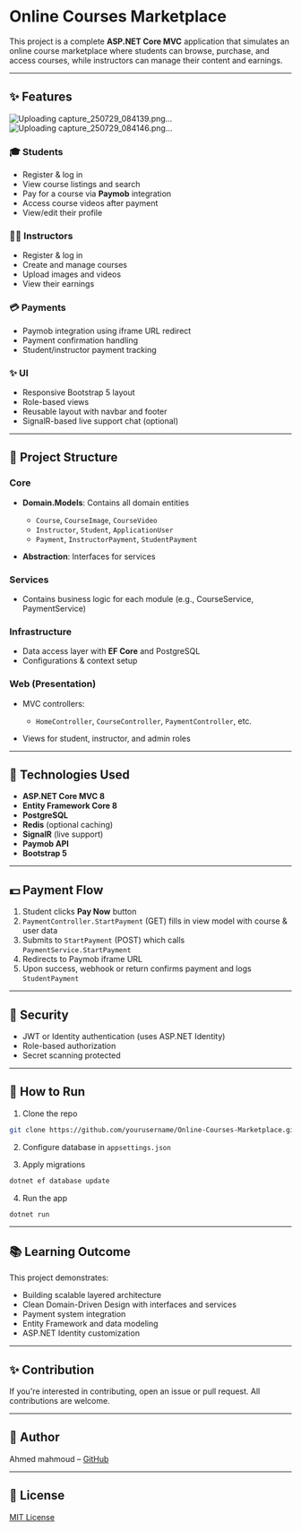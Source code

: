 # Online Courses Marketplace

This project is a complete **ASP.NET Core MVC** application that simulates an online course marketplace where students can browse, purchase, and access courses, while instructors can manage their content and earnings.

---

## ✨ Features
![Uploading capture_250729_084139.png…]()
![Uploading capture_250729_084146.png…]()

### 🎓 Students

* Register & log in
* View course listings and search
* Pay for a course via **Paymob** integration
* Access course videos after payment
* View/edit their profile

### 👨‍🏫 Instructors

* Register & log in
* Create and manage courses
* Upload images and videos
* View their earnings

### 💳 Payments

* Paymob integration using iframe URL redirect
* Payment confirmation handling
* Student/instructor payment tracking

### ✨ UI

* Responsive Bootstrap 5 layout
* Role-based views
* Reusable layout with navbar and footer
* SignalR-based live support chat (optional)

---

## 🏃 Project Structure

### Core

* **Domain.Models**: Contains all domain entities

  * `Course`, `CourseImage`, `CourseVideo`
  * `Instructor`, `Student`, `ApplicationUser`
  * `Payment`, `InstructorPayment`, `StudentPayment`
* **Abstraction**: Interfaces for services

### Services

* Contains business logic for each module (e.g., CourseService, PaymentService)

### Infrastructure

* Data access layer with **EF Core** and PostgreSQL
* Configurations & context setup

### Web (Presentation)

* MVC controllers:

  * `HomeController`, `CourseController`, `PaymentController`, etc.
* Views for student, instructor, and admin roles

---

## 🚀 Technologies Used

* **ASP.NET Core MVC 8**
* **Entity Framework Core 8**
* **PostgreSQL**
* **Redis** (optional caching)
* **SignalR** (live support)
* **Paymob API**
* **Bootstrap 5**

---

## 💵 Payment Flow

1. Student clicks **Pay Now** button
2. `PaymentController.StartPayment` (GET) fills in view model with course & user data
3. Submits to `StartPayment` (POST) which calls `PaymentService.StartPayment`
4. Redirects to Paymob iframe URL
5. Upon success, webhook or return confirms payment and logs `StudentPayment`

---

## 🚧 Security

* JWT or Identity authentication (uses ASP.NET Identity)
* Role-based authorization
* Secret scanning protected

---

## 🔧 How to Run

1. Clone the repo

```bash
git clone https://github.com/yourusername/Online-Courses-Marketplace.git
```

2. Configure database in `appsettings.json`

3. Apply migrations

```bash
dotnet ef database update
```

4. Run the app

```bash
dotnet run
```

---

## 📚 Learning Outcome

This project demonstrates:

* Building scalable layered architecture
* Clean Domain-Driven Design with interfaces and services
* Payment system integration
* Entity Framework and data modeling
* ASP.NET Identity customization

---

## ✨ Contribution

If you're interested in contributing, open an issue or pull request. All contributions are welcome.

---

## 🎉 Author

Ahmed mahmoud – [GitHub](https://github.com/Ahmedyjnj)

---

## 📍 License

[MIT License](LICENSE)

